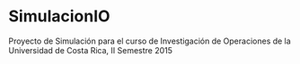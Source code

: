 # SimulacionIO

Proyecto de Simulación para el curso de Investigación de Operaciones de la Universidad de Costa Rica, II Semestre 2015

